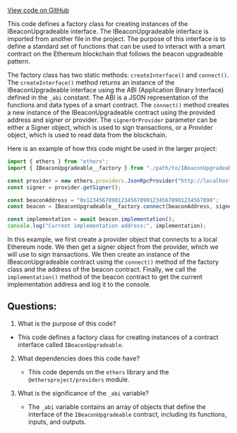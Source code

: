 [View code on GitHub](zoo-labs/zoo/blob/master/contracts/types/factories/IBeaconUpgradeable__factory.ts)

This code defines a factory class for creating instances of the IBeaconUpgradeable interface. The IBeaconUpgradeable interface is imported from another file in the project. The purpose of this interface is to define a standard set of functions that can be used to interact with a smart contract on the Ethereum blockchain that follows the beacon upgradeable pattern.

The factory class has two static methods: `createInterface()` and `connect()`. The `createInterface()` method returns an instance of the IBeaconUpgradeable interface using the ABI (Application Binary Interface) defined in the `_abi` constant. The ABI is a JSON representation of the functions and data types of a smart contract. The `connect()` method creates a new instance of the IBeaconUpgradeable contract using the provided address and signer or provider. The `signerOrProvider` parameter can be either a Signer object, which is used to sign transactions, or a Provider object, which is used to read data from the blockchain.

Here is an example of how this code might be used in the larger project:

```typescript
import { ethers } from "ethers";
import { IBeaconUpgradeable__factory } from "./path/to/IBeaconUpgradeable__factory";

const provider = new ethers.providers.JsonRpcProvider("http://localhost:8545");
const signer = provider.getSigner();

const beaconAddress = "0x1234567890123456789012345678901234567890";
const beacon = IBeaconUpgradeable__factory.connect(beaconAddress, signer);

const implementation = await beacon.implementation();
console.log("Current implementation address:", implementation);
```

In this example, we first create a provider object that connects to a local Ethereum node. We then get a signer object from the provider, which we will use to sign transactions. We then create an instance of the IBeaconUpgradeable contract using the `connect()` method of the factory class and the address of the beacon contract. Finally, we call the `implementation()` method of the beacon contract to get the current implementation address and log it to the console.
## Questions: 
 1. What is the purpose of this code?
   - This code defines a factory class for creating instances of a contract interface called `IBeaconUpgradeable`.

2. What dependencies does this code have?
   - This code depends on the `ethers` library and the `@ethersproject/providers` module.

3. What is the significance of the `_abi` variable?
   - The `_abi` variable contains an array of objects that define the interface of the `IBeaconUpgradeable` contract, including its functions, inputs, and outputs.